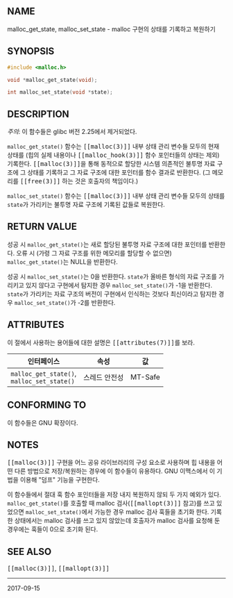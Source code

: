 ## NAME

malloc_get_state, malloc_set_state - malloc 구현의 상태를 기록하고 복원하기

## SYNOPSIS

```c
#include <malloc.h>

void *malloc_get_state(void);

int malloc_set_state(void *state);
```

## DESCRIPTION

*주의*: 이 함수들은 glibc 버전 2.25에서 제거되었다.

`malloc_get_state()` 함수는 <tt>[[malloc(3)]]</tt> 내부 상태 관리 변수들 모두의 현재 상태를 (힙의 실제 내용이나 <tt>[[malloc_hook(3)]]</tt> 함수 포인터들의 상태는 제외) 기록한다. <tt>[[malloc(3)]]</tt>을 통해 동적으로 할당한 시스템 의존적인 불투명 자료 구조에 그 상태를 기록하고 그 자료 구조에 대한 포인터를 함수 결과로 반환한다. (그 메모리를 <tt>[[free(3)]]</tt> 하는 것은 호출자의 책임이다.)

`malloc_set_state()` 함수는 <tt>[[malloc(3)]]</tt> 내부 상태 관리 변수들 모두의 상태를 `state`가 가리키는 불투명 자료 구조에 기록된 값들로 복원한다.

## RETURN VALUE

성공 시 `malloc_get_state()`는 새로 할당된 불투명 자료 구조에 대한 포인터를 반환한다. 오류 시 (가령 그 자료 구조를 위한 메모리를 할당할 수 없으면) `malloc_get_state()`는 NULL을 반환한다.

성공 시 `malloc_set_state()`는 0을 반환한다. `state`가 올바른 형식의 자료 구조를 가리키고 있지 않다고 구현에서 탐지한 경우 `malloc_set_state()`가 -1을 반환한다. `state`가 가리키는 자료 구조의 버전이 구현에서 인식하는 것보다 최신이라고 탐지한 경우 `malloc_set_state()`가 -2를 반환한다.

## ATTRIBUTES

이 절에서 사용하는 용어들에 대한 설명은 <tt>[[attributes(7)]]</tt>를 보라.

| 인터페이스 | 속성 | 값 |
| --- | --- | --- |
| `malloc_get_state()`,<br>`malloc_set_state()` | 스레드 안전성 | MT-Safe |

## CONFORMING TO

이 함수들은 GNU 확장이다.

## NOTES

<tt>[[malloc(3)]]</tt> 구현을 어느 공유 라이브러리의 구성 요소로 사용하며 힙 내용을 어떤 다른 방법으로 저장/복원하는 경우에 이 함수들이 유용하다. GNU 이맥스에서 이 기법을 이용해 "덤프" 기능을 구현한다.

이 함수들에서 절대 훅 함수 포인터들을 저장 내지 복원하지 않되 두 가지 예외가 있다. `malloc_get_state()`를 호출할 때 malloc 검사(<tt>[[mallopt(3)]]</tt> 참고)를 쓰고 있었으면 `malloc_set_state()`에서 가능한 경우 malloc 검사 훅들을 초기화 한다. 기록한 상태에서는 malloc 검사를 쓰고 있지 않았는데 호출자가 malloc 검사를 요청해 둔 경우에는 훅들이 0으로 초기화 된다.

## SEE ALSO

<tt>[[malloc(3)]]</tt>, <tt>[[mallopt(3)]]</tt>

----

2017-09-15
